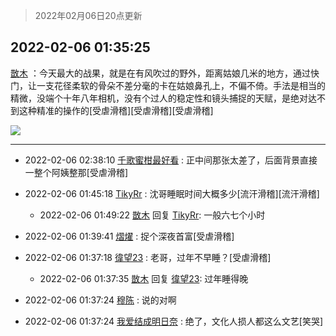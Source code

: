 > 2022年02月06日20点更新
<link rel="stylesheet" href="https://cdn.jsdelivr.net/gh/taotie6/sampleJSON@main/css/photo_show.css">
<meta name="referrer" content="no-referrer" />


 ## 2022-02-06 01:35:25 

 [㪚木](https://www.coolapk.com/feed/33335217?shareKey=ODhiMjczY2FiMmIwNjFmZWJiMTE~) ：今天最大的战果，就是在有风吹过的野外，距离姑娘几米的地方，通过快门，让一支花径柔软的骨朵不差分毫的卡在姑娘鼻孔上，不偏不倚。手法是相当的精微，没端个十年八年相机，没有个过人的稳定性和镜头捕捉的天赋，是绝对达不到这种精准的操作的[受虐滑稽][受虐滑稽][受虐滑稽] 

<div class="album">
<img class="img-item" src="http://image.coolapk.com/feed/2022/0206/01/1081091_5aa6a30d_2513_7854_529@818x1037.jpeg" />
</div>

 ------- 

- 2022-02-06 02:38:10 [千歌蜜柑最好看](uid=1256624) : 正中间那张太差了，后面背景直接一整个阿姨整那[受虐滑稽] 

- 2022-02-06 01:45:18 [TikyRr](uid=1495706) : 沈哥睡眠时间大概多少[流汗滑稽][流汗滑稽] 

    - 2022-02-06 01:49:22 [㪚木](uid=1081091) 回复 [TikyRr](uid=1495706): 一般六七个小时 

- 2022-02-06 01:39:41 [熠燿](uid=2195245) : 捉个深夜首富[受虐滑稽] 

- 2022-02-06 01:37:18 [徫望23](uid=3046277) : 老哥，过年不早睡？[受虐滑稽] 

    - 2022-02-06 01:37:35 [㪚木](uid=1081091) 回复 [徫望23](uid=3046277): 过年睡得晚 

- 2022-02-06 01:37:24 [穆陈](uid=1853868) : 说的对啊 

- 2022-02-06 01:37:24 [我爱结成明日奈](uid=1772977) : 绝了，文化人损人都这么文艺[笑哭] 

